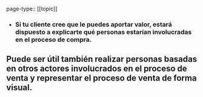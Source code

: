 page-type:: [[topic]]
- ### Si tu cliente cree que le puedes aportar valor, estará dispuesto a explicarte qué personas estarían involucradas en el proceso de compra.

Puede ser útil también realizar personas basadas en otros actores involucrados en el proceso de venta y representar el proceso de venta de forma visual.
  - 


